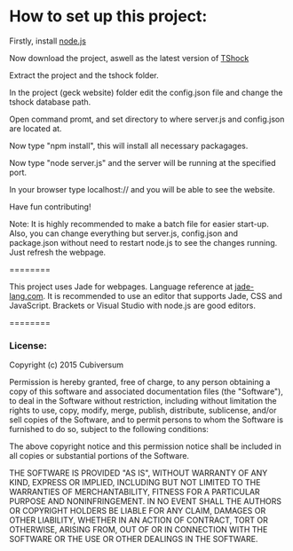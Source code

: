 <h1>How to set up this project:</h1>

Firstly, install <a href="http://nodejs.org/dist/v0.12.2/x64/node-v0.12.2-x64.msi">node.js</a>

Now download the project, aswell as the latest version of <a href="https://github.com/NyxStudios/TShock/releases">TShock</a>

Extract the project and the tshock folder.

In the project (geck website) folder edit the config.json file and change the tshock database path.

Open command promt, and set directory to where server.js and config.json are located at.

Now type "npm install", this will install all necessary packagages.

Now type "node server.js" and the server will be running at the specified port.

In your browser type localhost://<port here> and you will be able to see the website.

Have fun contributing!

Note: It is highly recommended to make a batch file for easier start-up. Also, you can change everything but server.js, config.json and package.json without need to restart node.js to see the changes running. Just refresh the webpage.

========

This project uses Jade for webpages. Language reference at <a href="http://jade-lang.com/">jade-lang.com</a>. It is recommended to use an editor that supports Jade, CSS and JavaScript. Brackets or Visual Studio with node.js are good editors.

========

<h3>License:</h3>

Copyright (c) 2015 Cubiversum

Permission is hereby granted, free of charge, to any person obtaining a copy
of this software and associated documentation files (the "Software"), to deal
in the Software without restriction, including without limitation the rights
to use, copy, modify, merge, publish, distribute, sublicense, and/or sell
copies of the Software, and to permit persons to whom the Software is
furnished to do so, subject to the following conditions:

The above copyright notice and this permission notice shall be included in all
copies or substantial portions of the Software.

THE SOFTWARE IS PROVIDED "AS IS", WITHOUT WARRANTY OF ANY KIND, EXPRESS OR
IMPLIED, INCLUDING BUT NOT LIMITED TO THE WARRANTIES OF MERCHANTABILITY,
FITNESS FOR A PARTICULAR PURPOSE AND NONINFRINGEMENT. IN NO EVENT SHALL THE
AUTHORS OR COPYRIGHT HOLDERS BE LIABLE FOR ANY CLAIM, DAMAGES OR OTHER
LIABILITY, WHETHER IN AN ACTION OF CONTRACT, TORT OR OTHERWISE, ARISING FROM,
OUT OF OR IN CONNECTION WITH THE SOFTWARE OR THE USE OR OTHER DEALINGS IN THE
SOFTWARE.